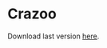 # Crazoo

Download last version [here](https://github.com/BeardedPlatypusGames/Crazoo/releases/download/v0.1/Fullgame.zip "here").

